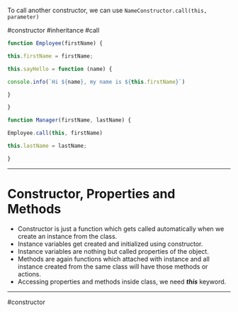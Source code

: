 
To call another constructor, we can use `NameConstructor.call(this, parameter)`

#constructor
#inheritance
#call 

``` javascript
function Employee(firstName) {

this.firstName = firstName;

this.sayHello = function (name) {

console.info(`Hi ${name}, my name is ${this.firstName}`)

}

}

function Manager(firstName, lastName) {

Employee.call(this, firstName)

this.lastName = lastName;

}
```
***
# **Constructor, Properties and Methods**

-   Constructor is just a function which gets called automatically when we create an instance from the class.
-   Instance variables get created and initialized using constructor.
-   Instance variables are nothing but called properties of the object.
-   Methods are again functions which attached with instance and all instance created from the same class will have those methods or actions.
-   Accessing properties and methods inside class, we need **_this_** keyword.
***
#constructor